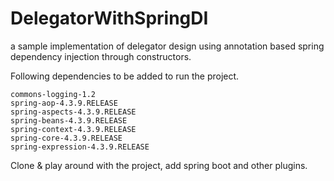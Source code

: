 # DelegatorWithSpringDI
a sample implementation of delegator design using annotation based spring dependency injection through constructors.

Following dependencies to be added to run the project.

    commons-logging-1.2
    spring-aop-4.3.9.RELEASE
    spring-aspects-4.3.9.RELEASE
    spring-beans-4.3.9.RELEASE
    spring-context-4.3.9.RELEASE
    spring-core-4.3.9.RELEASE
    spring-expression-4.3.9.RELEASE
    
    
Clone & play around with the project, add spring boot and other plugins. 

